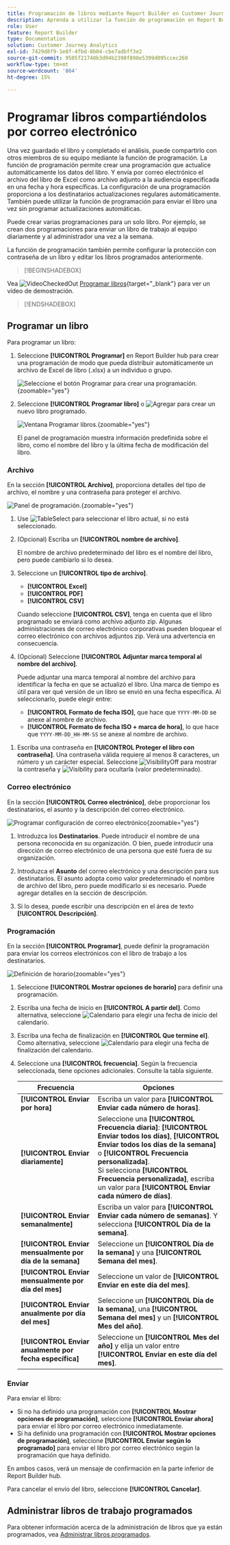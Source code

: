```yaml
---
title: Programación de libros mediante Report Builder en Customer Journey Analytics
description: Aprenda a utilizar la función de programación en Report Builder
role: User
feature: Report Builder
type: Documentation
solution: Customer Journey Analytics
exl-id: 7429d8f9-1e8f-4fbd-8b04-cbe7adbff3e2
source-git-commit: 9505f21748b3d94b2398f898e5399d095ccec260
workflow-type: tm+mt
source-wordcount: '864'
ht-degree: 15%

---
```


# Programar libros compartiéndolos por correo electrónico

Una vez guardado el libro y completado el análisis, puede compartirlo con otros miembros de su equipo mediante la función de programación. La función de programación permite crear una programación que actualice automáticamente los datos del libro. Y envía por correo electrónico el archivo del libro de Excel como archivo adjunto a la audiencia especificada en una fecha y hora específicas. La configuración de una programación proporciona a los destinatarios actualizaciones regulares automáticamente. También puede utilizar la función de programación para enviar el libro una vez sin programar actualizaciones automáticas.

Puede crear varias programaciones para un solo libro. Por ejemplo, se crean dos programaciones para enviar un libro de trabajo al equipo diariamente y al administrador una vez a la semana.

La función de programación también permite configurar la protección con contraseña de un libro y editar los libros programados anteriormente.


>[!BEGINSHADEBOX]

Vea ![VideoCheckedOut](/help/assets/icons/VideoCheckedOut.svg) [Programar libros](https://video.tv.adobe.com/v/3417503/?quality=12&learn=on&captions=spa){target="_blank"} para ver un vídeo de demostración.

>[!ENDSHADEBOX]


## Programar un libro

Para programar un libro:

1. Seleccione **[!UICONTROL Programar]** en Report Builder hub para crear una programación de modo que pueda distribuir automáticamente un archivo de Excel de libro (.xlsx) a un individuo o grupo.

   ![Seleccione el botón Programar para crear una programación.](./assets/schedule.png){zoomable="yes"}

1. Seleccione **[!UICONTROL Programar libro]** o ![Agregar](/help/assets/icons/Add.svg) para crear un nuevo libro programado.

   ![Ventana Programar libros.](./assets/schedule-workbook.png){zoomable="yes"}

   El panel de programación muestra información predefinida sobre el libro, como el nombre del libro y la última fecha de modificación del libro.

### Archivo

En la sección **[!UICONTROL Archivo]**, proporciona detalles del tipo de archivo, el nombre y una contraseña para proteger el archivo.

![Panel de programación.](./assets/schedule-pane.png){zoomable="yes"}

1. Use ![TableSelect](/help/assets/icons/TableSelect.svg) para seleccionar el libro actual, si no está seleccionado.

1. (Opcional) Escriba un **[!UICONTROL nombre de archivo]**.

   El nombre de archivo predeterminado del libro es el nombre del libro, pero puede cambiarlo si lo desea.

1. Seleccione un **[!UICONTROL tipo de archivo]**.

   * **[!UICONTROL Excel]**
   * **[!UICONTROL PDF]**
   * **[!UICONTROL CSV]**

   Cuando seleccione **[!UICONTROL CSV]**, tenga en cuenta que el libro programado se enviará como archivo adjunto zip. Algunas administraciones de correo electrónico corporativas pueden bloquear el correo electrónico con archivos adjuntos zip. Verá una advertencia en consecuencia.

1. (Opcional) Seleccione **[!UICONTROL Adjuntar marca temporal al nombre del archivo]**.

   Puede adjuntar una marca temporal al nombre del archivo para identificar la fecha en que se actualizó el libro. Una marca de tiempo es útil para ver qué versión de un libro se envió en una fecha específica. Al seleccionarlo, puede elegir entre:

   * **[!UICONTROL Formato de fecha ISO]**, que hace que `YYYY-MM-DD` se anexe al nombre de archivo.
   * **[!UICONTROL Formato de fecha ISO + marca de hora]**, lo que hace que `YYYY-MM-DD_HH-MM-SS` se anexe al nombre de archivo.

<!-- Does no longer seem to be an option? 
1. (Optional) Select **.zip compression** to compress the file and set up password protection on the file.

    When you make this selection, you're prompted to enter a password to open the file. This is helpful if you have concerns about data security and you want to password protect the workbook. Protecting the file with a password requires you to select **.zip compression**. The password must be at least 8 characters and contain a number and a special character.

    ![Enter a password in the Password protect the workbook field.](./assets/zip-compression.png){zoomable="yes"}{width="55%"}
-->

1. Escriba una contraseña en **[!UICONTROL Proteger el libro con contraseña]**. Una contraseña válida requiere al menos 8 caracteres, un número y un carácter especial. Seleccione ![VisibilityOff](/help/assets/icons/VisibilityOff.svg) para mostrar la contraseña y ![Visibility](/help/assets/icons/Visibility.svg) para ocultarla (valor predeterminado).


### Correo electrónico

En la sección **[!UICONTROL Correo electrónico]**, debe proporcionar los destinatarios, el asunto y la descripción del correo electrónico.

![Programar configuración de correo electrónico](assets/schedule-email.png){zoomable="yes"}

1. Introduzca los **Destinatarios**. Puede introducir el nombre de una persona reconocida en su organización. O bien, puede introducir una dirección de correo electrónico de una persona que esté fuera de su organización.

1. Introduzca el **Asunto** del correo electrónico y una descripción para sus destinatarios. El asunto adopta como valor predeterminado el nombre de archivo del libro, pero puede modificarlo si es necesario. Puede agregar detalles en la sección de descripción.

1. Si lo desea, puede escribir una descripción en el área de texto **[!UICONTROL Descripción]**.


### Programación

En la sección **[!UICONTROL Programar]**, puede definir la programación para enviar los correos electrónicos con el libro de trabajo a los destinatarios.

![Definición de horario](assets/schedule-enable.png){zoomable="yes"}

1. Seleccione **[!UICONTROL Mostrar opciones de horario]** para definir una programación.

1. Escriba una fecha de inicio en **[!UICONTROL A partir del]**. Como alternativa, seleccione ![Calendario](/help/assets/icons/Calendar.svg) para elegir una fecha de inicio del calendario.

1. Escriba una fecha de finalización en **[!UICONTROL Que termine el]**. Como alternativa, seleccione ![Calendario](/help/assets/icons/Calendar.svg) para elegir una fecha de finalización del calendario.

1. Seleccione una **[!UICONTROL frecuencia]**. Según la frecuencia seleccionada, tiene opciones adicionales. Consulte la tabla siguiente.

   | Frecuencia | Opciones |
   |---|---|
   | **[!UICONTROL Enviar por hora]** | Escriba un valor para **[!UICONTROL Enviar cada número de horas]**. |
   | **[!UICONTROL Enviar diariamente]** | Seleccione una **[!UICONTROL Frecuencia diaria]**: **[!UICONTROL Enviar todos los días]**, **[!UICONTROL Enviar todos los días de la semana]** o **[!UICONTROL Frecuencia personalizada]**.<br/>Si selecciona **[!UICONTROL Frecuencia personalizada]**, escriba un valor para **[!UICONTROL Enviar cada número de días]**. |
   | **[!UICONTROL Enviar semanalmente]** | Escriba un valor para **[!UICONTROL Enviar cada número de semanas]**. Y selecciona **[!UICONTROL Día de la semana]**. |
   | **[!UICONTROL Enviar mensualmente por día de la semana]** | Seleccione un **[!UICONTROL Día de la semana]** y una **[!UICONTROL Semana del mes]**. |
   | **[!UICONTROL Enviar mensualmente por día del mes]** | Seleccione un valor de **[!UICONTROL Enviar en este día del mes]**. |
   | **[!UICONTROL Enviar anualmente por día del mes]** | Seleccione un **[!UICONTROL Día de la semana]**, una **[!UICONTROL Semana del mes]** y un **[!UICONTROL Mes del año]**. |
   | **[!UICONTROL Enviar anualmente por fecha específica]** | Seleccione un **[!UICONTROL Mes del año]** y elija un valor entre **[!UICONTROL Enviar en este día del mes]**. |

### Enviar

Para enviar el libro:

* Si no ha definido una programación con **[!UICONTROL Mostrar opciones de programación]**, seleccione **[!UICONTROL Enviar ahora]** para enviar el libro por correo electrónico inmediatamente.
* Si ha definido una programación con **[!UICONTROL Mostrar opciones de programación]**, seleccione **[!UICONTROL Enviar según lo programado]** para enviar el libro por correo electrónico según la programación que haya definido.

En ambos casos, verá un mensaje de confirmación en la parte inferior de Report Builder hub.

Para cancelar el envío del libro, seleccione **[!UICONTROL Cancelar]**.

## Administrar libros de trabajo programados

Para obtener información acerca de la administración de libros que ya están programados, vea [Administrar libros programados](/help/report-builder/manage-schedules-reportbuilder.md).

